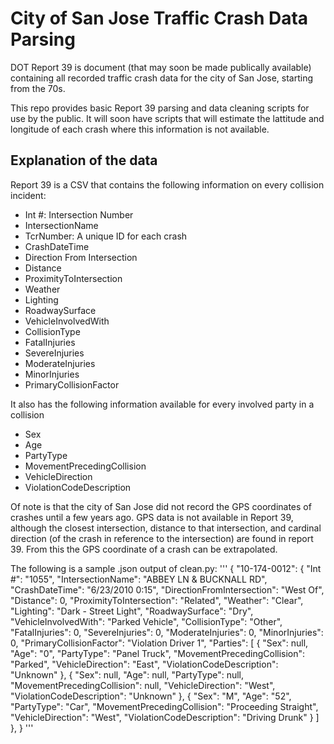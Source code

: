 # City of San Jose Traffic Crash Data Parsing

DOT Report 39 is document (that may soon be made publically available) containing all recorded traffic crash data for the city of San Jose, starting from the 70s.

This repo provides basic Report 39 parsing and data cleaning scripts for use by the public. It will soon have scripts that will estimate the lattitude and longitude of each crash where this information is not available.

## Explanation of the data

Report 39 is a CSV that contains the following information on every collision incident:
- Int #: Intersection Number
- IntersectionName
- TcrNumber: A unique ID for each crash
- CrashDateTime
- Direction From Intersection
- Distance
- ProximityToIntersection
- Weather
- Lighting
- RoadwaySurface
- VehicleInvolvedWith
- CollisionType
- FatalInjuries
- SevereInjuries
- ModerateInjuries
- MinorInjuries
- PrimaryCollisionFactor

It also has the following information available for every involved party in a collision
- Sex
- Age
- PartyType
- MovementPrecedingCollision
- VehicleDirection
- ViolationCodeDescription

Of note is that the city of San Jose did not record the GPS coordinates of crashes until a few years ago. GPS data is not available in Report 39, although the closest intersection, distance to that intersection, and cardinal direction (of the crash in reference to the intersection) are found in report 39. From this the GPS coordinate of a crash can be extrapolated.

The following is a sample .json output of clean.py:
'''
{
    "10-174-0012": {
        "Int #": "1055",
        "IntersectionName": "ABBEY LN & BUCKNALL RD",
        "CrashDateTime": "6/23/2010 0:15",
        "DirectionFromIntersection": "West Of",
        "Distance": 0,
        "ProximityToIntersection": "Related",
        "Weather": "Clear",
        "Lighting": "Dark - Street Light",
        "RoadwaySurface": "Dry",
        "VehicleInvolvedWith": "Parked Vehicle",
        "CollisionType": "Other",
        "FatalInjuries": 0,
        "SevereInjuries": 0,
        "ModerateInjuries": 0,
        "MinorInjuries": 0,
        "PrimaryCollisionFactor": "Violation Driver 1",
        "Parties": [
            {
                "Sex": null,
                "Age": "0",
                "PartyType": "Panel Truck",
                "MovementPrecedingCollision": "Parked",
                "VehicleDirection": "East",
                "ViolationCodeDescription": "Unknown"
            },
            {
                "Sex": null,
                "Age": null,
                "PartyType": null,
                "MovementPrecedingCollision": null,
                "VehicleDirection": "West",
                "ViolationCodeDescription": "Unknown"
            },
            {
                "Sex": "M",
                "Age": "52",
                "PartyType": "Car",
                "MovementPrecedingCollision": "Proceeding Straight",
                "VehicleDirection": "West",
                "ViolationCodeDescription": "Driving Drunk"
            }
        ]
    },
}
'''